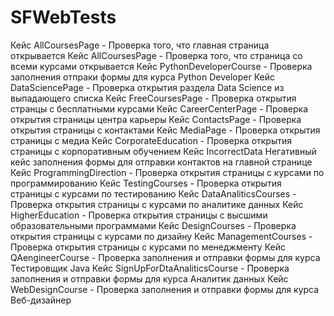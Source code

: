 # SFWebTests
Кейс AllCoursesPage - Проверка того, что главная страница открывается
Кейс AllCoursesPage - Проверка того, что страница со всеми курсами открывается
Кейс PythonDeveloperCourse - Проверка заполнения отпраки формы для курса Python Developer
Кейс DataSciencePage - Проверка открытия раздела Data Science из выпадающего списка
Кейс FreeCoursesPage - Проверка открытия странцы с бесплатными курсами
Кейс CareerCenterPage - Проверка открытия страницы центра карьеры
Кейс ContactsPage - Проверка открытия страницы с контактами
Кейс MediaPage - Проверка открытия страницы с медиа
Кейс CorporateEducation - Проверка открытия страницы с корпоративным обучением
Кейс IncorrectData Негативный кейс заполнения формы для отправки контактов на главной странице
Кейс ProgrammingDirection - Проверка открытия страницы с курсами по программированию
Кейс TestingCourses  - Проверка открытия страницы с курсами по тестированию
Кейс DataAnaliticsCourses - Проверка открытия страницы с курсами по аналитике данных
Кейс HigherEducation - Проверка открытия страницы c высшими образовательными программами
Кейс DesignCourses - Проверка открытия страницы с курсами по дизайну
Кейс ManagementCourses - Проверка открытия страницы с курсами по менеджменту
Кейс QAengineerCourse - Проверка заполнения и отправки формы для курса Тестировщик Java
Кейс SignUpForDtaAnaliticsCourse - Проверка заполнения и отправки формы для курса Аналитик данных
Кейс WebDesignCourse - Проверка заполнения и отправки формы для курса Веб-дизайнер
